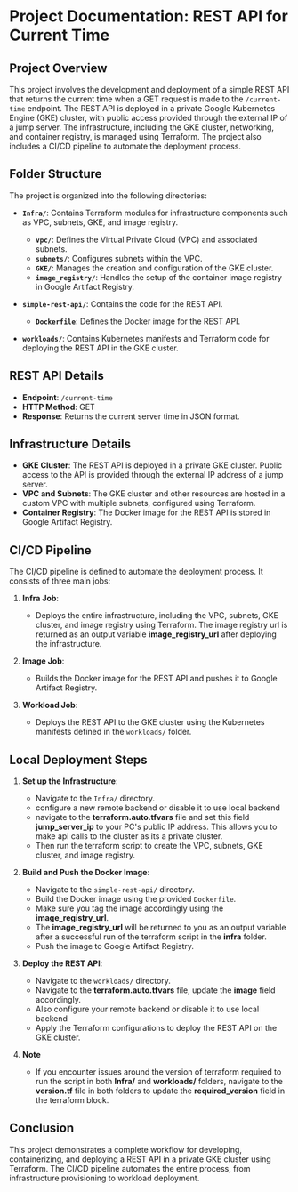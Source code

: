 
# Project Documentation: REST API for Current Time

## Project Overview
This project involves the development and deployment of a simple REST API that returns the current time when a GET request is made to the `/current-time` endpoint. The REST API is deployed in a private Google Kubernetes Engine (GKE) cluster, with public access provided through the external IP of a jump server. The infrastructure, including the GKE cluster, networking, and container registry, is managed using Terraform. The project also includes a CI/CD pipeline to automate the deployment process.

## Folder Structure

The project is organized into the following directories:

- **`Infra/`**: Contains Terraform modules for infrastructure components such as VPC, subnets, GKE, and image registry.
  - **`vpc/`**: Defines the Virtual Private Cloud (VPC) and associated subnets.
  - **`subnets/`**: Configures subnets within the VPC.
  - **`GKE/`**: Manages the creation and configuration of the GKE cluster.
  - **`image_registry/`**: Handles the setup of the container image registry in Google Artifact Registry.

- **`simple-rest-api/`**: Contains the code for the REST API.
  - **`Dockerfile`**: Defines the Docker image for the REST API.

- **`workloads/`**: Contains Kubernetes manifests and Terraform code for deploying the REST API in the GKE cluster.

## REST API Details

- **Endpoint**: `/current-time`
- **HTTP Method**: GET
- **Response**: Returns the current server time in JSON format.

## Infrastructure Details

- **GKE Cluster**: The REST API is deployed in a private GKE cluster. Public access to the API is provided through the external IP address of a jump server.
- **VPC and Subnets**: The GKE cluster and other resources are hosted in a custom VPC with multiple subnets, configured using Terraform.
- **Container Registry**: The Docker image for the REST API is stored in Google Artifact Registry.

## CI/CD Pipeline

The CI/CD pipeline is defined to automate the deployment process. It consists of three main jobs:

1. **Infra Job**:
   - Deploys the entire infrastructure, including the VPC, subnets, GKE cluster, and image registry using Terraform. The image registry url is returned as an output variable **image_registry_url** after deploying the infrastructure.
  
2. **Image Job**:
   - Builds the Docker image for the REST API and pushes it to Google Artifact Registry.

3. **Workload Job**:
   - Deploys the REST API to the GKE cluster using the Kubernetes manifests defined in the `workloads/` folder.

## Local Deployment Steps

1. **Set up the Infrastructure**:
   - Navigate to the `Infra/` directory.
   - configure a new remote backend or disable it to use local backend
   - navigate to the **terraform.auto.tfvars** file and set this field **jump_server_ip** to your PC's public IP address. This allows you to make api calls to the cluster as its a private cluster.
   - Then run the terraform script to create the VPC, subnets, GKE cluster, and image registry.

2. **Build and Push the Docker Image**:
   - Navigate to the `simple-rest-api/` directory.
   - Build the Docker image using the provided `Dockerfile`.
   - Make sure you tag the image accordingly using the **image_registry_url**.
   - The **image_registry_url** will be returned to you as an output variable after a successful run of the terraform script in the **infra** folder.
   - Push the image to Google Artifact Registry.

3. **Deploy the REST API**:
   - Navigate to the `workloads/` directory.
   - Navigate to the **terraform.auto.tfvars** file, update the **image** field accordingly.
   - Also configure your remote backend or disable it to use local backend
   - Apply the Terraform configurations to deploy the REST API on the GKE cluster.
4. **Note**
   - If you encounter issues around the version of terraform required to run the script in both **Infra/** and **workloads/** folders, navigate to the **version.tf** file in both folders to update the **required_version** field in the terraform block. 

## Conclusion

This project demonstrates a complete workflow for developing, containerizing, and deploying a REST API in a private GKE cluster using Terraform. The CI/CD pipeline automates the entire process, from infrastructure provisioning to workload deployment.















